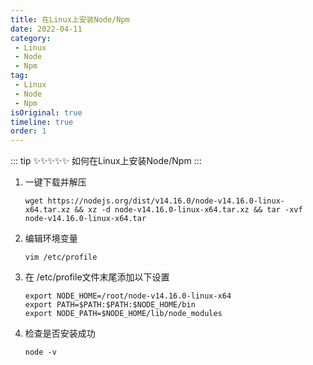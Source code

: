 ```yaml
---
title: 在Linux上安装Node/Npm
date: 2022-04-11
category:
 - Linux
 - Node
 - Npm
tag: 
 - Linux
 - Node
 - Npm
isOriginal: true
timeline: true
order: 1
---
```

::: tip ✨✨✨✨✨
如何在Linux上安装Node/Npm
:::

<!-- more -->

1. 一键下载并解压

   ```shell
   wget https://nodejs.org/dist/v14.16.0/node-v14.16.0-linux-x64.tar.xz && xz -d node-v14.16.0-linux-x64.tar.xz && tar -xvf node-v14.16.0-linux-x64.tar
   ```
2. 编辑环境变量

   ```shell
   vim /etc/profile
   ```
3. 在 /etc/profile文件末尾添加以下设置

   ```shell
   export NODE_HOME=/root/node-v14.16.0-linux-x64
   export PATH=$PATH:$PATH:$NODE_HOME/bin
   export NODE_PATH=$NODE_HOME/lib/node_modules
   ```
4. 检查是否安装成功

   ```shell
   node -v
   ```
